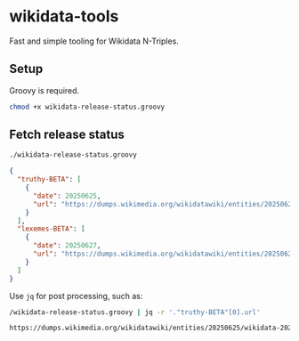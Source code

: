 # wikidata-tools
Fast and simple tooling for Wikidata N-Triples.

## Setup

Groovy is required.

```bash
chmod +x wikidata-release-status.groovy
```

## Fetch release status

```bash
./wikidata-release-status.groovy
```

```json
{
  "truthy-BETA": [
    {
      "date": 20250625,
      "url": "https://dumps.wikimedia.org/wikidatawiki/entities/20250625/wikidata-20250625-truthy-BETA.nt.bz2"
    }
  ],
  "lexemes-BETA": [
    {
      "date": 20250627,
      "url": "https://dumps.wikimedia.org/wikidatawiki/entities/20250627/wikidata-20250627-lexemes-BETA.nt.bz2"
    }
  ]
}
```

Use `jq` for post processing, such as:

```bash
/wikidata-release-status.groovy | jq -r '."truthy-BETA"[0].url'

https://dumps.wikimedia.org/wikidatawiki/entities/20250625/wikidata-20250625-truthy-BETA.nt.bz2
```

